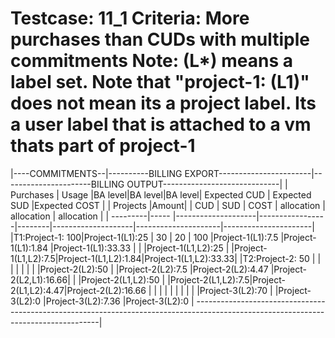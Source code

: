 Testcase: 11_1
Criteria: More purchases than CUDs with multiple commitments
Note: (L*) means a label set. Note that "project-1: (L1)" does not mean its a project label.
Its a user label that is attached to a vm thats part of project-1
========


|----COMMITMENTS--|----------BILLING EXPORT-----------------------|----------------------BILLING OUTPUT-----------------------------|
|     Purchases   |     Usage          |BA level|BA level|BA level| Expected CUD       |  Expected SUD       |Expected COST         |
| Projects |Amount|                    |  CUD   |  SUD   | COST   |  allocation        |   allocation        | allocation           |
| ---------|----- |--------------------|-----------------|--------|--------------------|---------------------|----------------------|
|T1:Project-1: 100|Project-1(L1):25    |   30   |  20    |  100   |Project-1(L1):7.5   |Project-1(L1):1.84   |Project-1(L1):33.33   |
|                 |Project-1(L1,L2):25 |                          |Project-1(L1,L2):7.5|Project-1(L1,L2):1.84|Project-1(L1,L2):33.33|
|T2:Project-2: 50 |                    |                          |                    |                     |                      |
|                 |Project-2(L2):50    |                          |Project-2(L2):7.5   |Project-2(L2):4.47   |Project-2(L2,L1):16.66|
|                 |Project-2(L1,L2):50 |                          |Project-2(L1,L2):7.5|Project-2(L1,L2):4.47|Project-2(L2):16.66   |
|                 |                    |                          |                    |                     |                      |
|                 |Project-3(L2):70    |                          |Project-3(L2):0     |Project-3(L2):7.36   |Project-3(L2):0       |
------------------------------------------------------------------------------------------------------------------------------------|

